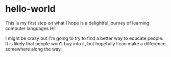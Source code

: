 # hello-world
This is my first step on what I hope is a delightful journey of learning computer languages
Hi!

I might be crazy but I'm going to try to find a better way to educate people. It is likely that people won't buy into it, but hopefully I can make a difference somewhere along the way.
